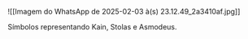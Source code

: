 ![[Imagem do WhatsApp de 2025-02-03 à(s) 23.12.49_2a3410af.jpg]]

Símbolos representando Kain, Stolas e Asmodeus.

